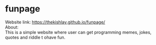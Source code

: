 # funpage</br>
Website link: https://thekishlay.github.io/funpage/</br>
About:</br>
This is a simple website where user can get programming memes, jokes, quotes and riddle t ohave fun.
